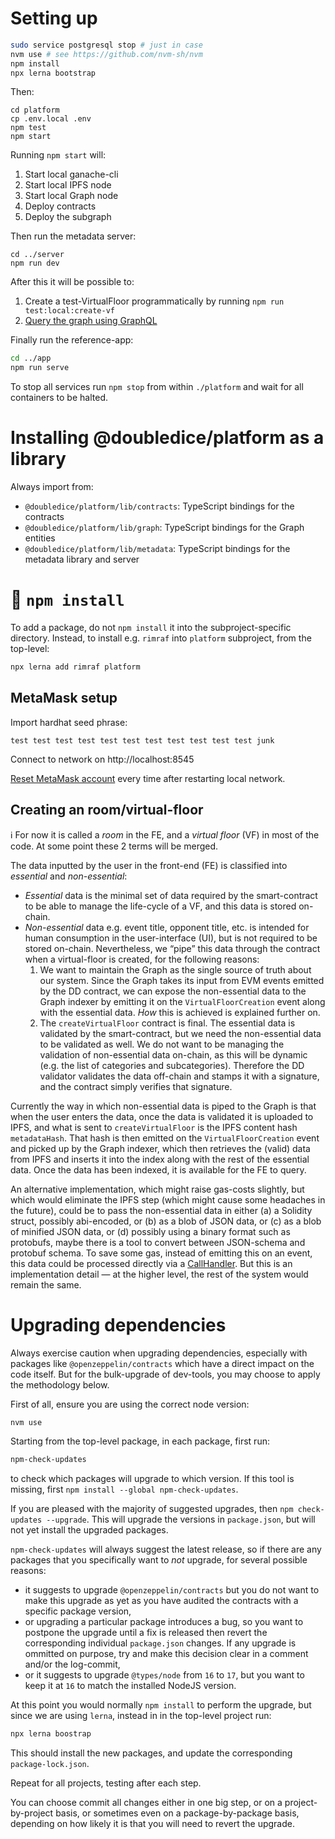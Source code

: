 # Setting up

```sh
sudo service postgresql stop # just in case
nvm use # see https://github.com/nvm-sh/nvm
npm install
npx lerna bootstrap
```

Then:

```
cd platform
cp .env.local .env
npm test
npm start
```

Running `npm start` will:
1. Start local ganache-cli
2. Start local IPFS node
3. Start local Graph node
4. Deploy contracts
5. Deploy the subgraph

Then run the metadata server:

```
cd ../server
npm run dev
```

After this it will be possible to:
1. Create a test-VirtualFloor programmatically by running `npm run test:local:create-vf`
2. [Query the graph using GraphQL](http://127.0.0.1:8000/subgraphs/name/doubledice-com/doubledice-platform/graphql)


Finally run the reference-app:

```sh
cd ../app
npm run serve
```

To stop all services run `npm stop` from within `./platform` and wait for all containers to be halted.

# Installing @doubledice/platform as a library

Always import from:
- `@doubledice/platform/lib/contracts`: TypeScript bindings for the contracts
- `@doubledice/platform/lib/graph`: TypeScript bindings for the Graph entities
- `@doubledice/platform/lib/metadata`: TypeScript bindings for the metadata library and server

# 🚫 `npm install`

To add a package, do not `npm install` it into the subproject-specific directory. Instead, to install e.g. `rimraf` into `platform` subproject, from the top-level:

```sh
npx lerna add rimraf platform
```

## MetaMask setup

Import hardhat seed phrase:

```
test test test test test test test test test test test junk
```

Connect to network on http://localhost:8545

[Reset MetaMask account](chrome-extension://nkbihfbeogaeaoehlefnkodbefgpgknn/home.html#settings/advanced) every time after restarting local network.

## Creating an room/virtual-floor

:information_source: For now it is called a _room_ in the FE, and a _virtual floor_ (VF) in most of the code. At some point these 2 terms will be merged.

The data inputted by the user in the front-end (FE) is classified into _essential_ and _non-essential_:

- _Essential_ data is the minimal set of data required by the smart-contract to be able to manage the life-cycle of a VF, and this data is stored on-chain.
- _Non-essential_ data e.g. event title, opponent title, etc. is intended for human consumption in the user-interface (UI), but is not required to be stored on-chain. Nevertheless, we “pipe” this data through the contract when a virtual-floor is created, for the following reasons:
  1. We want to maintain the Graph as the single source of truth about our system. Since the Graph takes its input from EVM events emitted by the DD contract, we can expose the non-essential data to the Graph indexer by emitting it on the `VirtualFloorCreation` event along with the essential data. _How_ this is achieved is explained further on.
  2. The `createVirtualFloor` contract is final. The essential data is validated by the smart-contract, but we need the non-essential data to be validated as well. We do not want to be managing the validation of non-essential data on-chain, as this will be dynamic (e.g. the list of categories and subcategories). Therefore the DD validator validates the data off-chain and stamps it with a signature, and the contract simply verifies that signature.

Currently the way in which non-essential data is piped to the Graph is that when the user enters the data, once the data is validated it is uploaded to IPFS, and what is sent to `createVirtualFloor` is the IPFS content hash `metadataHash`. That hash is then emitted on the `VirtualFloorCreation` event and picked up by the Graph indexer, which then retrieves the (valid) data from IPFS and inserts it into the index along with the rest of the essential data. Once the data has been indexed, it is available for the FE to query.

An alternative implementation, which might raise gas-costs slightly, but which would eliminate the IPFS step  (which might cause some headaches in the future), could be to pass the non-essential data in either (a) a Solidity struct, possibly abi-encoded, or (b) as a blob of JSON data, or (c) as a blob of minified JSON data, or (d) possibly using a binary format such as protobufs, maybe there is a tool to convert between JSON-schema and protobuf schema. To save some gas, instead of emitting this on an event, this data could be processed directly via a [CallHandler](https://thegraph.com/docs/en/developer/create-subgraph-hosted/#defining-a-call-handler). But this is an implementation detail — at the higher level, the rest of the system would remain the same.

# Upgrading dependencies

Always exercise caution when upgrading dependencies, especially with packages like `@openzeppelin/contracts` which have a direct impact on the code itself. But for the bulk-upgrade of dev-tools, you may choose to apply the methodology below.

First of all, ensure you are using the correct node version:

```sh
nvm use
```

Starting from the top-level package, in each package, first run:

```sh
npm-check-updates
```

to check which packages will upgrade to which version. If this tool is missing, first `npm install --global npm-check-updates`.

If you are pleased with the majority of suggested upgrades, then `npm check-updates --upgrade`. This will upgrade the versions in `package.json`, but will not yet install the upgraded packages.

`npm-check-updates` will always suggest the latest release, so if there are any packages that you specifically want to _not_ upgrade, for several possible reasons:
- it suggests to upgrade `@openzeppelin/contracts` but you do not want to make this upgrade as yet as you have audited the contracts with a specific package version,
- or upgrading a particular package introduces a bug, so you want to postpone the upgrade until a fix is released
then revert the corresponding individual `package.json` changes. If any upgrade is ommitted on purpose, try and make this decision clear in a comment and/or the log-commit,
- or it suggests to upgrade `@types/node` from `16` to `17`, but you want to keep it at `16` to match the installed NodeJS version.

At this point you would normally `npm install` to perform the upgrade, but since we are using `lerna`, instead in in the top-level project run:

```sh
npx lerna boostrap
```

This should install the new packages, and update the corresponding `package-lock.json`.

Repeat for all projects, testing after each step.

You can choose commit all changes either in one big step, or on a project-by-project basis, or sometimes even on a package-by-package basis, depending on how likely it is that you will need to revert the upgrade.
